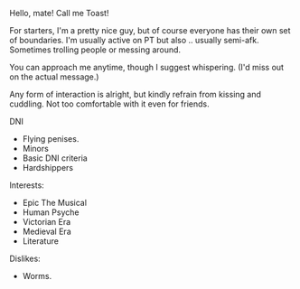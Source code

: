 Hello, mate! Call me Toast!

For starters, I'm a pretty nice guy, but of course everyone has their own set of boundaries. I'm usually active on PT but also .. usually semi-afk. Sometimes trolling people or messing around.

You can approach me anytime, though I suggest whispering. (I'd miss out on the actual message.) 

Any form of interaction is alright, but kindly refrain from kissing and cuddling. Not too comfortable with it even for friends.

DNI
- Flying penises.
- Minors
- Basic DNI criteria
- Hardshippers

Interests:
- Epic The Musical
- Human Psyche
- Victorian Era
- Medieval Era
- Literature

Dislikes:
- Worms.
<!--
**EonOfCatastrophe/EonOfCatastrophe** is a ✨ _special_ ✨ repository because its `README.md` (this file) appears on your GitHub profile.

Here are some ideas to get you started:

- 🔭 I’m currently working on ...
- 🌱 I’m currently learning ...
- 👯 I’m looking to collaborate on ...
- 🤔 I’m looking for help with ...
- 💬 Ask me about ...
- 📫 How to reach me: ...
- 😄 Pronouns: ...
- ⚡ Fun fact: ...
-->

